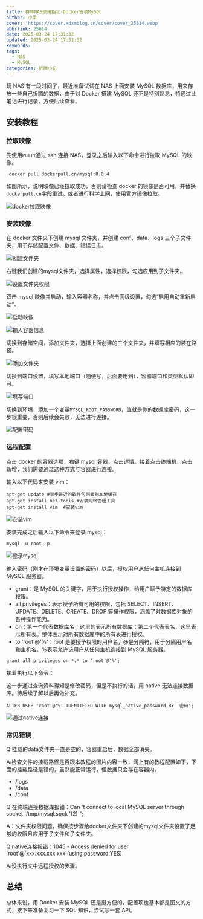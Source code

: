 ```yaml
---
title: 群晖NAS使用指北-Docker安装MySQL
author: 小呆
cover: 'https://cover.xdxmblog.cn/cover/cover_25614.webp'
abbrlink: 25614
date: 2025-03-24 17:31:32
updated: 2025-03-24 17:31:32
keywords:
tags:
  - NAS
  - MySQL
categories: 折腾小记
---
```


玩 NAS 有一段时间了，最近准备试试在 NAS 上面安装 MySQL 数据库，用来存放一些自己折腾的数据，由于对 Docker 搭建 MySQL 还不是特别熟悉，特通过此笔记进行记录，方便后续查看。

<!--more-->

## 安装教程

### 拉取映像

先使用`PuTTY`通过 ssh 连接 NAS，登录之后输入以下命令进行拉取 MySQL 的映像。

```shell
 docker pull dockerpull.cn/mysql:8.0.4
```

如图所示，说明映像已经拉取成功，否则请检查 docker 的镜像是否可用，并替换`dockerpull.cn`字段重试。或者进行科学上网，使用官方镜像拉取。

![docker拉取映像](https://img.xdxmblog.cn/images/article_25614_01.jpg)

### 安装映像

在 docker 文件夹下创建 mysql 文件夹，并创建 conf、data、logs 三个子文件夹，用于存储配置文件、数据、错误日志。

![创建文件夹](https://img.xdxmblog.cn/images/article_25614_02.png)

右键我们创建的mysql文件夹，选择属性，选择权限，勾选应用到子文件夹。

![设置文件夹权限](https://img.xdxmblog.cn/images/article_25614_02_01.png)

双击 mysql 映像并启动，输入容器名称，并点击高级设置，勾选“启用自动重新启动”。

![启动映像](https://img.xdxmblog.cn/images/article_25614_03.png)

![输入容器信息](https://img.xdxmblog.cn/images/article_25614_04.jpg)

切换到存储空间，添加文件夹，选择上面创建的三个文件夹，并填写相应的装在路径。

![添加文件夹](https://img.xdxmblog.cn/images/article_25614_05.png)

切换到端口设置，填写本地端口（随便写，后面要用到），容器端口和类型默认即可。

![填写端口](https://img.xdxmblog.cn/images/article_25614_06.png)

切换到环境，添加一个变量`MYSQL_ROOT_PASSWORD`，值就是你的数据库密码，这一步很重要，否则后续会失败，无法进行连接。

![配置密码](https://img.xdxmblog.cn/images/article_25614_07.png)

### 远程配置

点击 docker 的容器选项，右键 mysql 容器，点击详情。接着点击终端机，点击新增，我们需要通过这种方式与容器进行连接。

输入以下代码来安装 vim：

```shell
apt-get update #同步最近的软件包列表到本地缓存
apt-get install net-tools #安装网络管理工具
apt-get install vim  #安装vim
```

![安装vim](https://img.xdxmblog.cn/images/article_25614_08.jpg)

安装完成之后输入以下命令来登录 mysql：

```shell
mysql -u root -p
```

![登录mysql](https://img.xdxmblog.cn/images/article_25614_09.jpg)

输入密码（刚才在环境变量设置的密码）以后，授权用户从任何主机连接到 MySQL 服务器。

- grant：是 MySQL 的关键字，用于执行授权操作，给用户赋予特定的数据库权限。
- all privileges：表示授予所有可用的权限，包括 SELECT、INSERT、UPDATE、DELETE、CREATE、DROP 等操作权限，涵盖了对数据库对象的各种操作能力。
- on：第一个代表数据库名，这里的表示所有数据库；第二个代表表名，这里表示所有表。整体表示对所有数据库中的所有表进行授权。
- to 'root'@'%'：root 是要授予权限的用户名，@是分隔符，用于分隔用户名和主机名。%表示允许该用户从任何主机连接到 MySQL 服务器。

```shell
grant all privileges on *.* to 'root'@'%';
```

接着执行以下命令：

这一步通过查询资料得知是修改密码，但是不执行的话，用 native 无法连接数据库。待后续了解以后再做补充。

```shell
ALTER USER 'root'@'%' IDENTIFIED WITH mysql_native_password BY '密码';
```

![通过native连接](https://img.xdxmblog.cn/images/article_25614_10.png)

### 常见错误

Q:挂载的data文件夹一直是空的，容器重启后，数据全部消失。

A:检查文件的挂载路径是否跟本教程的图片内容一致，网上有的教程配置如下，下面的挂载路径是错的，虽然能正常运行，但数据只会存在容器内。

- /logs
- /data
- /conf



Q:在终端连接数据库报错：Can 't connect to local MySQL server through socket '/tmp/mysql.sock '(2) ";

A：文件夹权限问题，确保按步骤给docker文件夹下创建的mysql文件夹设置了足够的权限且应用于子文件和子文件夹。



Q:native连接报错：1045 - Access denied for user 'root'@'xxx.xxx.xxx.xxx'(using password:YES)

A:没执行文中远程授权的步骤。

## 总结

总体来说，用 Docker 安装 MySQL 还是挺方便的，配置项也基本都是图文的方式，接下来准备复习一下 SQL 知识，尝试写一套 API。
